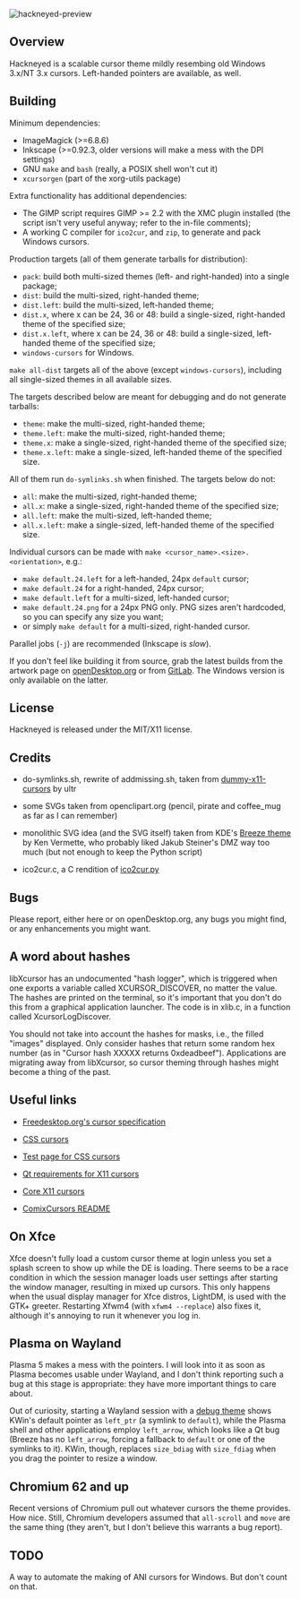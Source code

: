![hackneyed-preview](https://gitlab.com/Enthymeme/hackneyed-x11-cursors/raw/master/preview.png "The sands of time are running out for you, bro")

Overview
--------

Hackneyed is a scalable cursor theme mildly resembing old Windows 3.x/NT 3.x cursors. Left-handed pointers are available, as well.


Building
--------
Minimum dependencies:

* ImageMagick (>=6.8.6)
* Inkscape (>=0.92.3, older versions will make a mess with the DPI settings)
* GNU `make` and `bash` (really, a POSIX shell won't cut it)
* `xcursorgen` (part of the xorg-utils package)

Extra functionality has additional dependencies:

* The GIMP script requires GIMP >= 2.2 with the XMC plugin installed (the script isn't very useful anyway; refer to the in-file comments);
* A working C compiler for `ico2cur`, and `zip`, to generate and pack Windows cursors.

Production targets (all of them generate tarballs for distribution):

* `pack`: build both multi-sized themes (left- and right-handed) into a single package;
* `dist`: build the multi-sized, right-handed theme;
* `dist.left`: build the multi-sized, left-handed theme;
* `dist.x`, where x can be 24, 36 or 48: build a single-sized, right-handed theme of the specified size;
* `dist.x.left`, where x can be 24, 36 or 48: build a single-sized, left-handed theme of the specified size;
* `windows-cursors` for Windows.

`make all-dist` targets all of the above (except `windows-cursors`), including all single-sized themes in all available sizes.

The targets described below are meant for debugging and do not generate tarballs:

* `theme`: make the multi-sized, right-handed theme;
* `theme.left`: make the multi-sized, right-handed theme;
* `theme.x`: make a single-sized, right-handed theme of the specified size;
* `theme.x.left`: make a single-sized, left-handed theme of the specified size.

All of them run `do-symlinks.sh` when finished. The targets below do not:

* `all`: make the multi-sized, right-handed theme;
* `all.x`: make a single-sized, right-handed theme of the specified size;
* `all.left`: make the multi-sized, left-handed theme;
* `all.x.left`: make a single-sized, left-handed theme of the specified size.

Individual cursors can be made with `make <cursor_name>.<size>.<orientation>`, e.g.:

* `make default.24.left` for a left-handed, 24px `default` cursor;
* `make default.24` for a right-handed, 24px cursor;
* `make default.left` for a multi-sized, left-handed cursor;
* `make default.24.png` for a 24px PNG only. PNG sizes aren't hardcoded, so you can specify any size you want;
* or simply `make default` for a multi-sized, right-handed cursor.

Parallel jobs (`-j`) are recommended (Inkscape is _slow_).

If you don't feel like building it from source, grab the latest builds from the artwork page on [openDesktop.org](https://www.opendesktop.org/p/999998/)
or from [GitLab](https://gitlab.com/Enthymeme/hackneyed-x11-cursors/tags). The Windows version is only available on the latter.


License
-------
Hackneyed is released under the MIT/X11 license.


Credits
-------
* do-symlinks.sh, rewrite of addmissing.sh, taken from [dummy-x11-cursors](https://www.opendesktop.org/p/999853/) by ultr

* some SVGs taken from openclipart.org (pencil, pirate and coffee_mug as far as I can remember)

* monolithic SVG idea (and the SVG itself) taken from KDE's [Breeze theme](https://github.com/KDE/breeze/tree/master/cursors) by Ken Vermette, who probably liked Jakub Steiner's DMZ way too much (but not enough to keep the Python script)

* ico2cur.c, a C rendition of [ico2cur.py](https://gist.github.com/RyanBalfanz/2371463)


Bugs
----
Please report, either here or on openDesktop.org, any bugs you might find, or any enhancements you might want.


A word about hashes
-------------------
libXcursor has an undocumented "hash logger", which is triggered when one exports a variable called
XCURSOR_DISCOVER, no matter the value. The hashes are printed on the terminal, so it's important
that you don't do this from a graphical application launcher. The code is in xlib.c, in a function called
XcursorLogDiscover.

You should not take into account the hashes for masks, i.e., the filled
"images" displayed. Only consider hashes that return some random hex number
(as in "Cursor hash XXXXX returns 0xdeadbeef"). Applications are migrating away from libXcursor, so cursor theming through hashes might become a thing of the past.

Useful links
------------
* [Freedesktop.org's cursor specification](http://www.freedesktop.org/wiki/Specifications/cursor-spec/)

* [CSS cursors](http://dev.w3.org/csswg/css-ui/#propdef-cursor "2drafty4u")

* [Test page for CSS cursors](https://developer.mozilla.org/en-US/docs/Web/CSS/cursor)

* [Qt requirements for X11 cursors](http://doc.qt.io/qt-5/qcursor.html#a-note-for-x11-users)

* [Core X11 cursors](http://tronche.com/gui/x/xlib/appendix/b/ "coffee_mug > all")

* [ComixCursors README](http://www.filewatcher.com/d/Debian/all/x11/comixcursors-lefthanded-opaque_0.7.2-3_all.deb.2350708.html)

On Xfce
-------
Xfce doesn't fully load a custom cursor theme at login unless you set a splash screen to show up while the DE is loading. There seems to be a race condition in which the session manager loads user settings after starting the window manager, resulting in mixed up cursors. This only happens when the usual display manager for Xfce distros, LightDM, is used with the GTK+ greeter. Restarting Xfwm4 (with `xfwm4 --replace`) also fixes it, although it's annoying to run it whenever you log in.

Plasma on Wayland
-----------------
Plasma 5 makes a mess with the pointers. I will look into it as soon as Plasma becomes usable under Wayland, and I don't think reporting such a bug at this stage is appropriate: they have more important things to care about.

Out of curiosity, starting a Wayland session with a [debug theme](https://github.com/Enthymem/xcursor-debug-theme) shows KWin's default pointer as `left_ptr` (a symlink to `default`), while the Plasma shell and other applications employ `left_arrow`, which looks like a Qt bug (Breeze has no `left_arrow`, forcing a fallback to `default` or one of the symlinks to it). KWin, though, replaces `size_bdiag` with `size_fdiag` when you drag the pointer to resize a window.


Chromium 62 and up
------------------
Recent versions of Chromium pull out whatever cursors the theme provides. How nice. Still, Chromium developers assumed that `all-scroll` and `move` are the same thing (they aren't, but I don't believe this warrants a bug report).


TODO
----
A way to automate the making of ANI cursors for Windows. But don't count on that.
